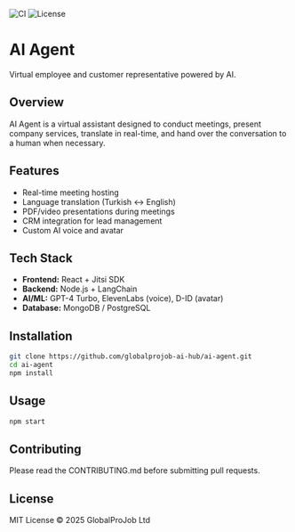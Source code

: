 ![CI](https://github.com/globalprojob/ai-mirror/actions/workflows/ci.yml/badge.svg)
![License](https://img.shields.io/badge/license-MIT-green.svg)


# AI Agent
Virtual employee and customer representative powered by AI.

## Overview
AI Agent is a virtual assistant designed to conduct meetings, present company services, translate in real-time, and hand over the conversation to a human when necessary.

## Features
- Real-time meeting hosting
- Language translation (Turkish ↔ English)
- PDF/video presentations during meetings
- CRM integration for lead management
- Custom AI voice and avatar

## Tech Stack
- **Frontend:** React + Jitsi SDK
- **Backend:** Node.js + LangChain
- **AI/ML:** GPT-4 Turbo, ElevenLabs (voice), D-ID (avatar)
- **Database:** MongoDB / PostgreSQL

## Installation
```bash
git clone https://github.com/globalprojob-ai-hub/ai-agent.git
cd ai-agent
npm install
```

## Usage
```bash
npm start
```

## Contributing
Please read the CONTRIBUTING.md before submitting pull requests.

## License
MIT License © 2025 GlobalProJob Ltd
